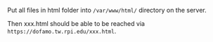 Put all files in html folder into `/var/www/html/` directory on the server.

Then xxx.html should be able to be reached via `https://dofamo.tw.rpi.edu/xxx.html`.
